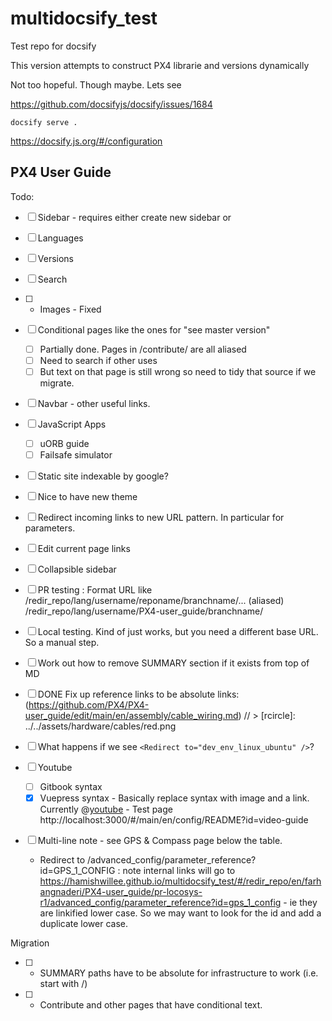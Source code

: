 # multidocsify_test

Test repo for docsify

This version attempts to construct PX4 librarie and versions dynamically

Not too hopeful. Though maybe. Lets see 

https://github.com/docsifyjs/docsify/issues/1684


```
docsify serve .
```

https://docsify.js.org/#/configuration

## PX4 User Guide

Todo:

- [ ] Sidebar - requires either create new sidebar or 
- [ ] Languages
- [ ] Versions
- [ ] Search
- [ ] - Images - Fixed
- [ ] Conditional pages like the ones for "see master version" 
  - [ ] Partially done. Pages in /contribute/ are all aliased
  - [ ] Need to search if other uses
  - [ ] But text on that page is still wrong so need to tidy that source if we migrate.
- [ ] Navbar - other useful links.
- [ ] JavaScript Apps
  - [ ] uORB guide
  - [ ]  Failsafe simulator
- [ ] Static site indexable by google?

- [ ] Nice to have new theme
- [ ] Redirect incoming links to new URL pattern. In particular for parameters.
- [ ] Edit current page links
- [ ] Collapsible sidebar
- [ ] PR testing : Format URL like /redir_repo/lang/username/reponame/branchname/...   (aliased)
  /redir_repo/lang/username/PX4-user_guide/branchname/ 

- [ ] Local testing. Kind of just works, but you need a different base URL. So a manual step.
  
- [ ] Work out how to remove SUMMARY section if it exists from top of MD
- [ ] DONE Fix up reference links to be absolute links: (https://github.com/PX4/PX4-user_guide/edit/main/en/assembly/cable_wiring.md) //   > [rcircle]: ../../assets/hardware/cables/red.png
- [ ] What happens if we see `<Redirect to="dev_env_linux_ubuntu" />`? 
- [ ] Youtube 
  - [ ] Gitbook syntax
  - [x] Vuepress syntax - Basically replace syntax with image and a link. Currently @[youtube](https://youtu.be/91VGmdSlbo4) - Test page http://localhost:3000/#/main/en/config/README?id=video-guide
- [ ] Multi-line note - see GPS & Compass page below the table. 
  - Redirect to /advanced_config/parameter_reference?id=GPS_1_CONFIG : note internal links will go to  https://hamishwillee.github.io/multidocsify_test/#/redir_repo/en/farhangnaderi/PX4-user_guide/pr-locosys-r1/advanced_config/parameter_reference?id=gps_1_config - ie they are linkified lower case. So we may want to look for the id and add a duplicate lower case.


Migration
- [ ] - SUMMARY paths have to be absolute for infrastructure to work (i.e. start with /)
- [ ] - Contribute and other pages that have conditional text.
